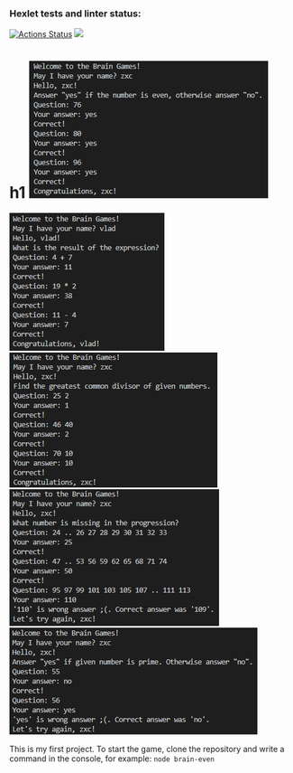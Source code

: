 ### Hexlet tests and linter status:
[![Actions Status](https://github.com/kawasakidrip/frontend-project-44/workflows/hexlet-check/badge.svg)](https://github.com/kawasakidrip/frontend-project-44/actions)
<a href="https://codeclimate.com/github/kawasakidrip/frontend-project-44/maintainability"><img src="https://api.codeclimate.com/v1/badges/61dd95e0ac7d33f8e4ac/maintainability" /></a>
# h1 ![Game "Is number even"](/images/even.jpg)
![Game "Calculations"](/images/calc.jpg)
![Game "Greatest common divisor"](/images/gcd.jpg)
![Game "Arithmetical progression"](/images/progression.jpg)
![Game "Is number prime"](/images/prime.jpg)

This is my first project.
To start the game, clone the repository and write a command in the console, for example:
`node brain-even`
